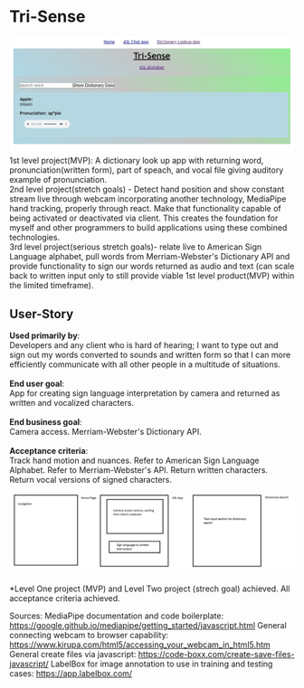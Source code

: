 # Tri-Sense
[![Tri-Sense Site Screenshot](/Tri-Sense_site_screenshot.jpg)](https://drewdevero.github.io/Tri-Sense/)
1st level project(MVP): A dictionary look up app with returning word, pronunciation(written form), part of speach, and vocal file giving auditory example of pronunciation.
<br/>
2nd level project(stretch goals) - Detect hand position and show constant stream live through webcam incorporating another technology, MediaPipe hand tracking, properly through react. Make that functionality capable of being activated or deactivated via client. This creates the foundation for myself and other programmers to build applications using these combined technologies.
<br/>
3rd level project(serious stretch goals)- relate live to American Sign Language alphabet, pull words from Merriam-Webster's Dictionary API and provide functionality to sign our words returned as audio and text (can scale back to written input only to still provide viable 1st level product(MVP) within the limited timeframe).
## User-Story
**Used primarily by**:<br/>
Developers and any client who is hard of hearing; I want to type out and sign out my words converted to sounds and written form so that I can more efficiently communicate with all other people in a multitude of situations.<br/><br/>
**End user goal**:<br/>
App for creating sign language interpretation by camera and returned as written and vocalized characters.<br/><br/> 
**End business goal**:<br/> Camera access. Merriam-Webster's Dictionary API.<br/><br/>
**Acceptance criteria**:<br/> Track hand motion and nuances. Refer to American Sign Language Alphabet. Refer to Merriam-Webster's API. Return written characters. Return vocal versions of signed characters.<br/><br/>
![Tri-Sense Mockup](/tri-sense_mockup.png)

*Level One project (MVP) and Level Two project (strech goal) achieved. All acceptance criteria achieved.

Sources: 
MediaPipe documentation and code boilerplate: https://google.github.io/mediapipe/getting_started/javascript.html
General connecting webcam to browser capability: https://www.kirupa.com/html5/accessing_your_webcam_in_html5.htm
General create files via javascript: https://code-boxx.com/create-save-files-javascript/
LabelBox for image annotation to use in training and testing cases: https://app.labelbox.com/